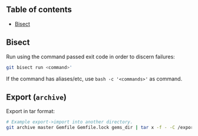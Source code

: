 ## Table of contents

- [Bisect](#bisect)

## Bisect

Run using the command passed exit code in order to discern failures:

```sh
git bisect run <command>'
```

If the command has aliases/etc, use `bash -c '<commands>'` as command.

## Export (`archive`)

Export in tar format:

```sh
# Example export->import into another directory.
git archive master Gemfile Gemfile.lock gems_dir | tar x -f - -C /export
```
